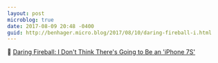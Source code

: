 ```yaml
---
layout: post
microblog: true
date: 2017-08-09 20:48 -0400
guid: http://benhager.micro.blog/2017/08/10/daring-fireball-i.html
---
```

📱 [Daring Fireball: I Don't Think There's Going to Be an 'iPhone 7S'](https://daringfireball.net/linked/2017/08/08/iphone-sonny-dickson)
